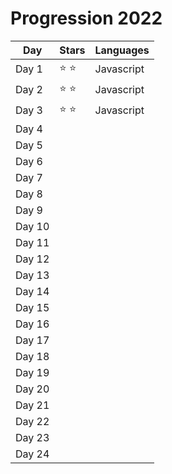 # Progression 2022

| Day    | Stars         | Languages  |
| ------ | ------------- | ---------- |
| Day 1  | :star: :star: | Javascript |
| Day 2  | :star: :star: | Javascript |
| Day 3  | :star: :star: | Javascript |
| Day 4  |               |            |
| Day 5  |               |            |
| Day 6  |               |            |
| Day 7  |               |            |
| Day 8  |               |            |
| Day 9  |               |            |
| Day 10 |               |            |
| Day 11 |               |            |
| Day 12 |               |            |
| Day 13 |               |            |
| Day 14 |               |            |
| Day 15 |               |            |
| Day 16 |               |            |
| Day 17 |               |            |
| Day 18 |               |            |
| Day 19 |               |            |
| Day 20 |               |            |
| Day 21 |               |            |
| Day 22 |               |            |
| Day 23 |               |            |
| Day 24 |               |            |
